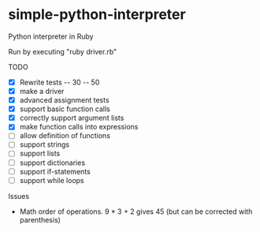 simple-python-interpreter
=========================

Python interpreter in Ruby

Run by executing "ruby driver.rb"

TODO

- [X] Rewrite tests -- 30 -- 50
- [X] make a driver 
- [X] advanced assignment tests
- [X] support basic function calls
- [X] correctly support argument lists
- [X] make function calls into expressions
- [ ] allow definition of functions
- [ ] support strings
- [ ] support lists
- [ ] support dictionaries
- [ ] support if-statements
- [ ] support while loops

Issues

- Math order of operations. 9 * 3 + 2 gives 45 (but can be corrected with parenthesis)

